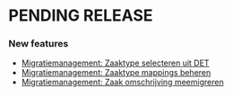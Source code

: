 # PENDING RELEASE

### New features
- [Migratiemanagement: Zaaktype selecteren uit DET](https://dimpact.atlassian.net/browse/DATA-21)
- [Migratiemanagement: Zaaktype mappings beheren](https://dimpact.atlassian.net/browse/DATA-20)
- [Migratiemanagement: Zaak omschrijving meemigreren](https://dimpact.atlassian.net/browse/DATA-49)


 

